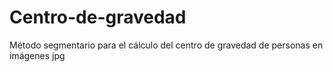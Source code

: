 # Centro-de-gravedad
Método segmentario para el cálculo del centro de gravedad de personas en imágenes jpg
